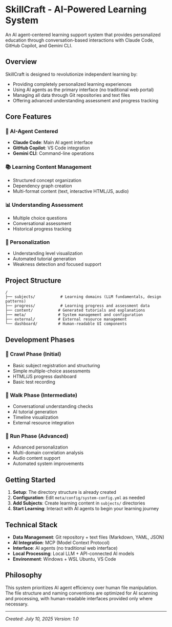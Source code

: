 # SkillCraft - AI-Powered Learning System

An AI agent-centered learning support system that provides personalized education through conversation-based interactions with Claude Code, GitHub Copilot, and Gemini CLI.

## Overview

SkillCraft is designed to revolutionize independent learning by:
- Providing completely personalized learning experiences
- Using AI agents as the primary interface (no traditional web portal)
- Managing all data through Git repositories and text files
- Offering advanced understanding assessment and progress tracking

## Core Features

### 🤖 AI-Agent Centered
- **Claude Code**: Main AI agent interface
- **GitHub Copilot**: VS Code integration
- **Gemini CLI**: Command-line operations

### 📚 Learning Content Management
- Structured concept organization
- Dependency graph creation
- Multi-format content (text, interactive HTML/JS, audio)

### 📊 Understanding Assessment
- Multiple choice questions
- Conversational assessment
- Historical progress tracking

### 🎯 Personalization
- Understanding level visualization
- Automated tutorial generation
- Weakness detection and focused support

## Project Structure

```
/
├── subjects/           # Learning domains (LLM fundamentals, design patterns)
├── progress/           # Learning progress and assessment data
├── content/           # Generated tutorials and explanations
├── meta/              # System management and configuration
├── external/          # External resource management
└── dashboard/         # Human-readable UI components
```

## Development Phases

### 🐣 Crawl Phase (Initial)
- Basic subject registration and structuring
- Simple multiple-choice assessments
- HTML/JS progress dashboard
- Basic test recording

### 🚶 Walk Phase (Intermediate)
- Conversational understanding checks
- AI tutorial generation
- Timeline visualization
- External resource integration

### 🏃 Run Phase (Advanced)
- Advanced personalization
- Multi-domain correlation analysis
- Audio content support
- Automated system improvements

## Getting Started

1. **Setup**: The directory structure is already created
2. **Configuration**: Edit `meta/config/system-config.yml` as needed
3. **Add Subjects**: Create learning content in `subjects/` directories
4. **Start Learning**: Interact with AI agents to begin your learning journey

## Technical Stack

- **Data Management**: Git repository + text files (Markdown, YAML, JSON)
- **AI Integration**: MCP (Model Context Protocol)
- **Interface**: AI agents (no traditional web interface)
- **Local Processing**: Local LLM + API-connected AI models
- **Environment**: Windows + WSL Ubuntu, VS Code

## Philosophy

This system prioritizes AI agent efficiency over human file manipulation. The file structure and naming conventions are optimized for AI scanning and processing, with human-readable interfaces provided only where necessary.

---

*Created: July 10, 2025*
*Version: 1.0*
